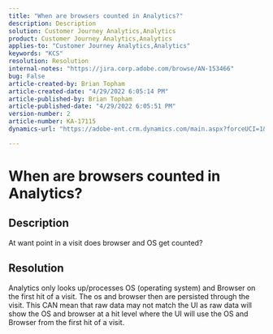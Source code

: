 ```yaml
---
title: "When are browsers counted in Analytics?"
description: Description
solution: Customer Journey Analytics,Analytics
product: Customer Journey Analytics,Analytics
applies-to: "Customer Journey Analytics,Analytics"
keywords: "KCS"
resolution: Resolution
internal-notes: "https://jira.corp.adobe.com/browse/AN-153466"
bug: False
article-created-by: Brian Topham
article-created-date: "4/29/2022 6:05:14 PM"
article-published-by: Brian Topham
article-published-date: "4/29/2022 6:05:51 PM"
version-number: 2
article-number: KA-17115
dynamics-url: "https://adobe-ent.crm.dynamics.com/main.aspx?forceUCI=1&pagetype=entityrecord&etn=knowledgearticle&id=fa54a4e6-e6c7-ec11-a7b6-0022480a10ee"

---
```

# When are browsers counted in Analytics?

## Description


At want point in a visit does browser and OS get counted?


## Resolution


Analytics only looks up/processes OS (operating system) and Browser on the first hit of a visit. The os and browser then are persisted through the visit. This CAN mean that raw data may not match the UI as raw data will show the OS and browser at a hit level where the UI will use the OS and Browser from the first hit of a visit.
